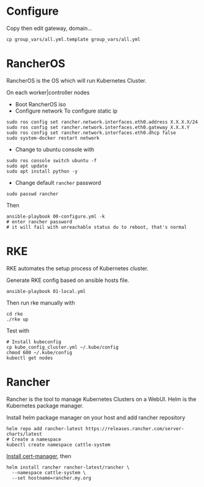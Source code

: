 # Configure

Copy then edit gateway, domain...

```
cp group_vars/all.yml.template group_vars/all.yml
```

# RancherOS
RancherOS is the OS which will run Kubernetes Cluster.

On each worker|controller nodes
- Boot RancherOS iso
- Configure network
To configure static ip
```
sudo ros config set rancher.network.interfaces.eth0.address X.X.X.X/24
sudo ros config set rancher.network.interfaces.eth0.gateway X.X.X.Y
sudo ros config set rancher.network.interfaces.eth0.dhcp false
sudo system-docker restart network
```
- Change to ubuntu console with
```
sudo ros console switch ubuntu -f
sudo apt update
sudo apt install python -y
```
- Change default ``rancher`` password
```
sudo passwd rancher
```
Then

```
ansible-playbook 00-configure.yml -k
# enter rancher password
# it will fail with unreachable status du to reboot, that's normal
```

# RKE
RKE automates the setup process of Kubernetes cluster.

Generate RKE config based on ansible hosts file.
```
ansible-playbook 01-local.yml
```
Then run rke manually with
```
cd rke
./rke up
```
Test with
```
# Install kubeconfig
cp kube_config_cluster.yml ~/.kube/config
chmod 600 ~/.kube/config
kubectl get nodes
```

# Rancher
Rancher is the tool to manage Kubernetes Clusters on a WebUI.
Helm is the Kubernetes package manager.

Install helm package manager on your host and add rancher repository
```
helm repo add rancher-latest https://releases.rancher.com/server-charts/latest
# Create a namespace
kubectl create namespace cattle-system
```
[Install cert-manager](https://rancher.com/docs/rancher/v2.x/en/installation/install-rancher-on-k8s/#5-install-cert-manager), then
```
helm install rancher rancher-latest/rancher \
  --namespace cattle-system \
  --set hostname=rancher.my.org
```
